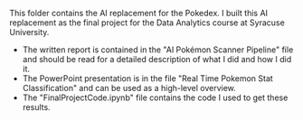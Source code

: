 This folder contains the AI replacement for the Pokedex. I built this AI replacement as the final project for the Data Analytics course at Syracuse University. 

  - The written report is contained in the "AI Pokémon Scanner Pipeline" file and should be read for a detailed description of what I did and how I did it.
  - The PowerPoint presentation is in the file "Real Time Pokemon Stat Classification" and can be used as a high-level overview.
  - The "FinalProjectCode.ipynb" file contains the code I used to get these results.
